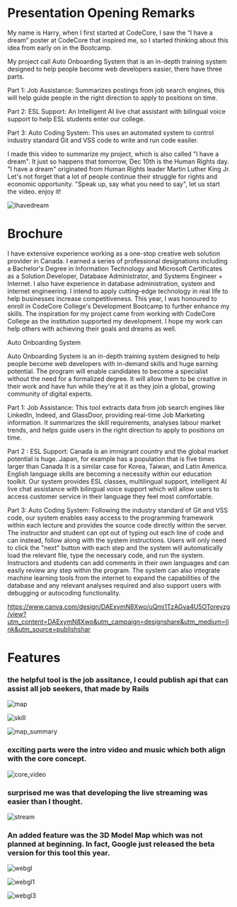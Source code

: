 # Presentation Opening Remarks

My name is Harry, when I first started at CodeCore, I saw the “I have a dream” poster at CodeCore that inspired me, so I started thinking about this idea  from early on in the Bootcamp.

My project call Auto Onboarding System that is an in-depth training system designed to help people become web developers easier, there have three parts.

Part 1: Job Assistance: Summarizes postings from job search engines, this will help guide people in the right direction to apply to positions on time.

Part 2: ESL Support: An Intelligent AI live chat assistant with bilingual voice support to help ESL students enter our college.


Part 3: Auto Coding System: This uses an automated system to control industry standard Git and VSS code to write and run code easiler.


I made this video to summarize my project, which is also called "I have a dream". It just so happens that tomorrow, Dec 10th is the Human Rights day. "I have a dream" originated from  Human Rights leader Martin Luther King Jr. Let's not forget that a lot of people continue their struggle for rights and economic opportunity. "Speak up, say what you need to say", let us start the video. enjoy it!
 
![Ihavedream](https://user-images.githubusercontent.com/21187699/145513721-e421e295-bfa0-4e34-a593-bbe6d881f0dc.png) 
 
 
# Brochure 


I have extensive experience working as a one-stop creative web solution provider in Canada. I earned a series of professional designations including a Bachelor's Degree in Information Technology and Microsoft Certificates as a Solution Developer, Database Administrator, and Systems Engineer + Internet. I also have experience in database administration, system and internet engineering.
I intend to apply cutting-edge technology in real life to help businesses increase competitiveness. This year, I was honoured to enroll in CodeCore College's Development Bootcamp to further enhance my skills. The inspiration for my project came from working with CodeCore College as the institution supported my development. I hope my work can help others with achieving their goals and dreams as well. 

Auto Onboarding System

Auto Onboarding System is an in-depth training system designed to help people become web developers with in-demand skills and huge earning potential. The program will enable candidates to become a specialist without the need for a formalized degree. It will allow them to be creative in their work and have fun while they're at it as they join a global, growing community of digital experts. 

Part 1: Job Assistance: This tool extracts data from job search engines like LinkedIn, Indeed, and GlassDoor, providing real-time Job Marketing information. It summarizes the skill requirements, analyses labour market trends, and helps guide users in the right direction to apply to positions on time.

Part 2 : ESL Support: Canada is an immigrant country and the global market potential is huge. Japan, for example has a population that is five times larger than Canada It is a similar case for Korea, Taiwan, and Latin America. English language skills are becoming a necessity within our education toolkit. Our system provides ESL classes, multilingual support, intelligent AI live chat assistance with bilingual voice support which will allow users to access customer service in their language they feel most comfortable.

Part 3: Auto Coding System: Following the industry standard of Git and VSS code, our system enables easy access to the programming framework within each lecture and provides the source code directly within the server. The instructor and student can opt out of typing out each line of code and can instead, follow along with the system instructions. Users will only need to click the "next" button with each step and the system will automatically load the relevant file, type the necessary code, and run the system. Instructors and students can add comments in their own languages and can easily review any step within the program. The system can also integrate machine learning tools from the internet to expand the capabilities of the database and any relevant analyses required and also support users with debugging or autocoding functionality.

https://www.canva.com/design/DAExymN8Xwo/uQmi1TzAGva4U5OToreyzg/view?utm_content=DAExymN8Xwo&utm_campaign=designshare&utm_medium=link&utm_source=publishshar

# Features

### the helpful tool is the job assitance, I could publish api that can assist all job seekers, that made by Rails

![map](https://user-images.githubusercontent.com/21187699/145518467-5d27e04f-7810-4477-8dd8-7b163a7fb820.gif)

![skill](https://user-images.githubusercontent.com/21187699/145519677-e2d249ed-f47a-44c9-84f7-9e41da1d649e.png)

![map_summary](https://user-images.githubusercontent.com/21187699/145519073-79823032-0c80-4b36-b213-cbf589ac94ae.png)

### exciting parts were the intro video and music which both align with the core concept.

![core_video](https://user-images.githubusercontent.com/21187699/145519953-31adc484-3a9a-4600-9836-3af9d3f3697e.gif)

### surprised me was that developing the live streaming was easier than I thought. 

![stream](https://user-images.githubusercontent.com/21187699/145520490-77b744ee-0353-4402-b4a3-53eae607b687.gif)

### An added feature was the 3D Model Map which was not planned at beginning. In fact, Google just released the beta version for this tool this year.

![webgl](https://user-images.githubusercontent.com/21187699/145521029-40eca2d3-02d1-49f9-8235-08136981dfd0.gif)

![webgl1](https://user-images.githubusercontent.com/21187699/145521264-6b4619ab-212c-44ef-8236-64ca0538e443.gif)

![webgl3](https://user-images.githubusercontent.com/21187699/145521851-13a304a6-b2f3-4067-8575-3449990b5ad1.gif)

